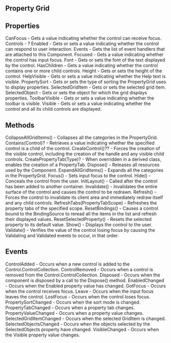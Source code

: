 Property Grid
--------------------

Properties
--------------------------
CanFocus - Gets a value indicating whether the control can receive focus.
Controls - ?
Enabled - Gets or sets a value indicating whether the control can respond to user interaction.
Events - Gets the list of event handlers that are attached to this Component.
Focused - Gets a value indicating whether the control has input focus.
Font - Gets or sets the font of the text displayed by the control.
HasChildren - Gets a value indicating whether the control contains one or more child controls.
Height - Gets or sets the height of the control.
HelpVisible - Gets or sets a value indicating whether the Help text is visible.
PropertySort - Gets or sets the type of sorting the PropertyGrid uses to display properties.
SelectedGridItem - Gets or sets the selected grid item.
SelectedObject - Gets or sets the object for which the grid displays properties.
ToolbarVisible - Gets or sets a value indicating whether the toolbar is visible.
Visible - Gets or sets a value indicating whether the control and all its child controls are displayed.

Methods
--------------------
CollapseAllGridItems() - Collapses all the categories in the PropertyGrid.
Contains(Control)? - Retrieves a value indicating whether the specified control is a child of the control. 
CreateControl()?? - Forces the creation of the visible control, including the creation of the handle and any visible child controls.
CreatePropertyTab(Type)? - When overridden in a derived class, enables the creation of a PropertyTab.
Dispose() - Releases all resources used by the Component.
ExpandAllGridItems() - Expands all the categories in the PropertyGrid.
Focus() - Sets input focus to the control.
Hide() - Conceals the control from the user.
InitLayout() - Called after the control has been added to another container.
Invalidate() - Invalidates the entire surface of the control and causes the control to be redrawn.
Refresh() - Forces the control to invalidate its client area and immediately redraw itself and any child controls.
RefreshTabs(PropertyTabScope) - Refreshes the property tabs of the specified scope.
ResetBindings() - Causes a control bound to the BindingSource to reread all the items in the list and refresh their displayed values.
ResetSelectedProperty() - Resets the selected property to its default value.
Show() - Displays the control to the user.
Validate() - Verifies the value of the control losing focus by causing the Validating and Validated events to occur, in that order.

Events
---------------
ControlAdded - Occurs when a new control is added to the Control.ControlCollection.
ControlRemoved - Occurs when a control is removed from the Control.ControlCollection.
Disposed - Occurs when the component is disposed by a call to the Dispose() method.
EnabledChanged - Occurs when the Enabled property value has changed.
GotFocus - Occurs when the control receives focus.
Leave - Occurs when the input focus leaves the control.
LostFocus - Occurs when the control loses focus.
PropertySortChanged - Occurs when the sort mode is changed.
PropertyTabChanged - Occurs when a property tab changes.
PropertyValueChanged - Occurs when a property value changes.
SelectedGridItemChanged - Occurs when the selected GridItem is changed.
SelectedObjectsChanged - Occurs when the objects selected by the SelectedObjects property have changed.
VisibleChanged - Occurs when the Visible property value changes.